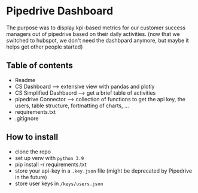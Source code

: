 # Pipedrive Dashboard
The purpose was to display kpi-based metrics for our customer success managers out of pipedrive based on their daily activities. 
(now that we switched to hubspot, we don't need the dashbpard anymore, but maybe it helps get other people started)

## Table of contents
 - Readme
 - CS Dashboard --> extensive view with pandas and plotly
 - CS Simplified Dashbaord --> get a brief table of activities
 - pipedrive Connector --> collection of functions to get the api key, the users, table structure, fortmatting of charts, ...
 - requirements.txt
 - .gitignore

## How to install
 - clone the repo
 - set up venv with `python 3.9`
 - pip install -r requirements.txt
 - store your api-key in a `.key.json` file (might be deprecated by Pipedrive in the future)
 - store user keys in `/keys/users.json`
